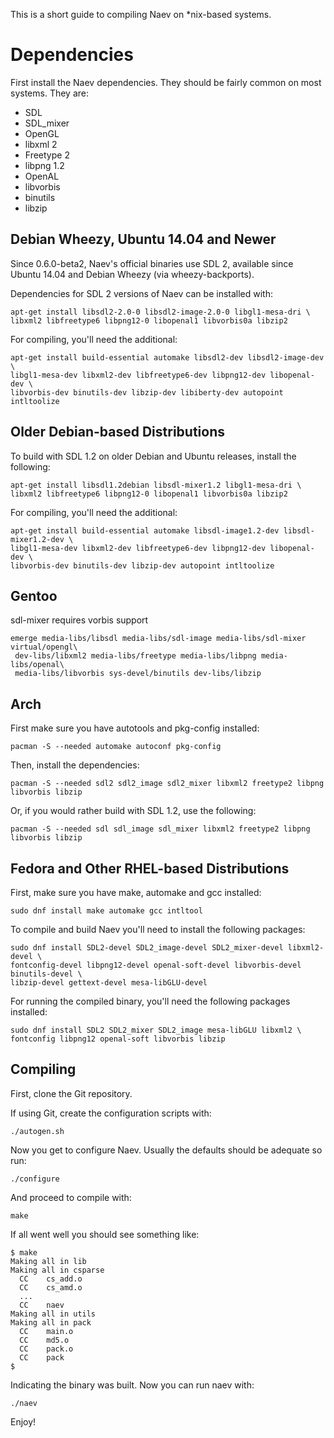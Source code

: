 This is a short guide to compiling Naev on *nix-based systems.

# Dependencies
First install the Naev dependencies. They should be fairly common on most systems. They are:

* SDL
* SDL_mixer
* OpenGL
* libxml 2
* Freetype 2
* libpng 1.2
* OpenAL
* libvorbis
* binutils
* libzip

## Debian Wheezy, Ubuntu 14.04 and Newer
Since 0.6.0-beta2, Naev's official binaries use SDL 2, available since Ubuntu 14.04 and Debian Wheezy (via wheezy-backports).

Dependencies for SDL 2 versions of Naev can be installed with:

```
apt-get install libsdl2-2.0-0 libsdl2-image-2.0-0 libgl1-mesa-dri \
libxml2 libfreetype6 libpng12-0 libopenal1 libvorbis0a libzip2
```

For compiling, you'll need the additional:

```
apt-get install build-essential automake libsdl2-dev libsdl2-image-dev \
libgl1-mesa-dev libxml2-dev libfreetype6-dev libpng12-dev libopenal-dev \
libvorbis-dev binutils-dev libzip-dev libiberty-dev autopoint intltoolize
```

## Older Debian-based Distributions
To build with SDL 1.2 on older Debian and Ubuntu releases, install the following:

```
apt-get install libsdl1.2debian libsdl-mixer1.2 libgl1-mesa-dri \
libxml2 libfreetype6 libpng12-0 libopenal1 libvorbis0a libzip2
```

For compiling, you'll need the additional:

```
apt-get install build-essential automake libsdl-image1.2-dev libsdl-mixer1.2-dev \
libgl1-mesa-dev libxml2-dev libfreetype6-dev libpng12-dev libopenal-dev \
libvorbis-dev binutils-dev libzip-dev autopoint intltoolize
```

## Gentoo
sdl-mixer requires vorbis support

```
emerge media-libs/libsdl media-libs/sdl-image media-libs/sdl-mixer virtual/opengl\
 dev-libs/libxml2 media-libs/freetype media-libs/libpng media-libs/openal\
 media-libs/libvorbis sys-devel/binutils dev-libs/libzip
```

## Arch
First make sure you have autotools and pkg-config installed:

```
pacman -S --needed automake autoconf pkg-config
```

Then, install the dependencies:

```
pacman -S --needed sdl2 sdl2_image sdl2_mixer libxml2 freetype2 libpng libvorbis libzip
```

Or, if you would rather build with SDL 1.2, use the following:

```
pacman -S --needed sdl sdl_image sdl_mixer libxml2 freetype2 libpng libvorbis libzip
```
## Fedora and Other RHEL-based Distributions
First, make sure you have make, automake and gcc installed:

```
sudo dnf install make automake gcc intltool
```

To compile and build Naev you'll need to install the following packages:

```
sudo dnf install SDL2-devel SDL2_image-devel SDL2_mixer-devel libxml2-devel \
fontconfig-devel libpng12-devel openal-soft-devel libvorbis-devel binutils-devel \
libzip-devel gettext-devel mesa-libGLU-devel
```

For running the compiled binary, you'll need the following packages installed:

```
sudo dnf install SDL2 SDL2_mixer SDL2_image mesa-libGLU libxml2 \
fontconfig libpng12 openal-soft libvorbis libzip 
```

## Compiling
First, clone the Git repository.

If using Git, create the configuration scripts with:

```
./autogen.sh
```

Now you get to configure Naev. Usually the defaults should be adequate so run:

```
./configure
```

And proceed to compile with:

```
make
```

If all went well you should see something like:

```
$ make
Making all in lib
Making all in csparse
  CC    cs_add.o
  CC    cs_amd.o
  ...
  CC    naev
Making all in utils
Making all in pack
  CC    main.o
  CC    md5.o
  CC    pack.o
  CC    pack
$
```

Indicating the binary was built. Now you can run naev with:

```
./naev
```

Enjoy!